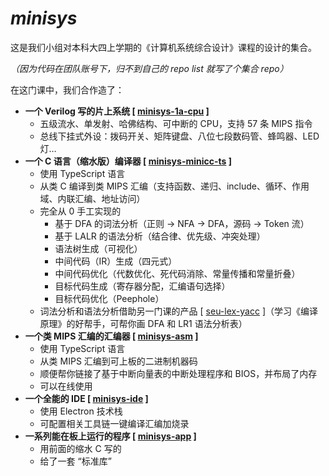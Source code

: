 # *minisys*

这是我们小组对本科大四上学期的《计算机系统综合设计》课程的设计的集合。

*（因为代码在团队账号下，归不到自己的 repo list 就写了个集合 repo）*

在这门课中，我们合作造了：

- **一个 Verilog 写的片上系统 [ [minisys-1a-cpu](https://github.com/seu-cs-class2/minisys-1a-cpu) ]**
  - 五级流水、单发射、哈佛结构、可中断的 CPU，支持 57 条 MIPS 指令
  - 总线下挂式外设：拨码开关、矩阵键盘、八位七段数码管、蜂鸣器、LED 灯…
- **一个 C 语言（缩水版）编译器 [ [minisys-minicc-ts](https://github.com/seu-cs-class2/minisys-minicc-ts) ]**
  - 使用 TypeScript 语言
  - 从类 C 编译到类 MIPS 汇编（支持函数、递归、include、循环、作用域、内联汇编、地址访问）
  - 完全从 0 手工实现的
    - 基于 DFA 的词法分析（正则 → NFA → DFA，源码 → Token 流）
    - 基于 LALR 的语法分析（结合律、优先级、冲突处理）
    - 语法树生成（可视化）
    - 中间代码（IR）生成（四元式）
    - 中间代码优化（代数优化、死代码消除、常量传播和常量折叠）
    - 目标代码生成（寄存器分配，汇编语句选择）
    - 目标代码优化（Peephole）
  - 词法分析和语法分析借助另一门课的产品 [ [seu-lex-yacc](https://github.com/z0gSh1u/seu-lex-yacc) ]（学习《编译原理》的好帮手，可帮你画 DFA 和 LR1 语法分析表）
- **一个类 MIPS 汇编的汇编器 [ [minisys-asm](https://github.com/seu-cs-class2/minisys-asm) ]**
  - 使用 TypeScript 语言
  - 从类 MIPS 汇编到可上板的二进制机器码
  - 顺便帮你链接了基于中断向量表的中断处理程序和 BIOS，并布局了内存
  - 可以在线使用
- **一个全能的 IDE [ [minisys-ide](https://github.com/seu-cs-class2/minisys-ide) ]**
  - 使用 Electron 技术栈
  - 可配置相关工具链一键编译汇编加烧录
- **一系列能在板上运行的程序 [ [minisys-app](https://github.com/seu-cs-class2/minisys-app) ]**
  - 用前面的缩水 C 写的
  - 给了一套 “标准库”

